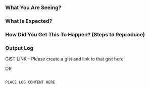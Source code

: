 <!--
BEFORE YOU SUBMIT AN ISSUE:

Ensure you have read over Submitting Issues -
https://github.com/chocolatey/choco#submitting-issues

DO NOT CREATE ISSUES FOR PACKAGES. Read over Submitting Issues.

DO NOT CREATE AN ISSUE FOR A QUESTION - questions are better served as email or chat.
- email - http://groups.google.com/group/chocolatey
-  chat - https://gitter.im/chocolatey/choco

DELETE EVERYTHING IN THIS COMMENT BLOCK

## Template for Bug Reports
-->

### What You Are Seeing?

### What is Expected?

### How Did You Get This To Happen? (Steps to Reproduce)

### Output Log
<!--
When including the log information, please ensure you have run the command with --debug --verbose. It provides important information for determining your issue

- Make sure there is no sensitive data shared.
- We need ALL output, not just what you may believe is relevant.
- If it is hard to reproduce with debug/verbose, the log file already logs with those parameters, just grab the relevant section from the log file (in the logs directory of your Chocolatey install).
-->

GIST LINK - Please create a gist and link to that gist here

OR

~~~sh

PLACE LOG CONTENT HERE

~~~
